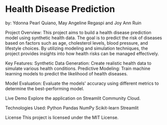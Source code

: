# Health Disease Prediction

by: Ydonna Pearl Quiano, May Angeline Regaspi and Joy Ann Ruin

Project Overview:
This project aims to build a health disease prediction model using synthetic health data. The goal is to predict the risk of diseases based on factors such as age, cholesterol levels, blood pressure, and lifestyle choices. By utilizing modeling and simulation techniques, the project provides insights into how health risks can be managed effectively.

Key Features:
Synthetic Data Generation: Create realistic health data to simulate various health conditions.
Predictive Modeling: Train machine learning models to predict the likelihood of health diseases.

Model Evaluation: Evaluate the models' accuracy using different metrics to determine the best-performing model.

Live Demo
Explore the application on Streamlit Community Cloud.

Technologies Used:
Python
Pandas
NumPy
Scikit-learn
Streamlit

License
This project is licensed under the MIT License.

